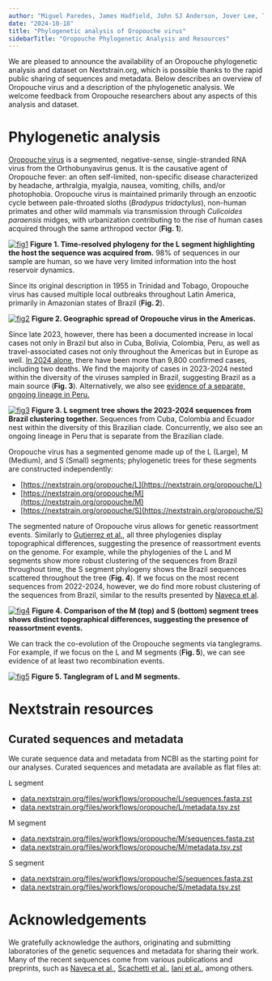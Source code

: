 ```yaml
---
author: "Miguel Paredes, James Hadfield, John SJ Anderson, Jover Lee, Trevor Bedford"
date: "2024-10-18"
title: "Phylogenetic analysis of Oropouche virus"
sidebarTitle: "Oropouche Phylogenetic Analysis and Resources"
---
```


We are pleased to announce the availability of an Oropouche phylogenetic analysis and dataset on Nextstrain.org, which is possible thanks to the rapid public sharing of sequences and metadata. Below describes an overview of Oropouche virus and a description of the phylogenetic analysis. We welcome feedback from Oropouche researchers about any aspects of this analysis and dataset. 

# Phylogenetic analysis

[Oropouche virus](https://www.sciencedirect.com/science/article/pii/S016817022400011X#sec0003) is a segmented, negative-sense, single-stranded RNA virus from the Orthobunyavirus genus. It is the causative agent of Oropouche fever: an often self-limited, non-specific disease characterized by headache, arthralgia, myalgia, nausea, vomiting, chills, and/or photophobia. Oropouche virus is maintained primarily through an enzootic cycle between pale-throated sloths (_Bradypus tridactylus_), non-human primates and other wild mammals via transmission through _Culicoides paraensis_ midges, with urbanization contributing to the rise of human cases acquired through the same arthropod vector (**Fig. 1**).


[![fig1](img/oropouche_host_view.png)](https://nextstrain.org/oropouche/L?c=host)
**Figure 1.  Time-resolved phylogeny for the L segment highlighting the host the sequence was acquired from.** 98% of sequences in our sample are human, so we have very limited information into the host reservoir dynamics.

Since its original description in 1955 in Trinidad and Tobago, Oropouche virus has caused multiple local outbreaks throughout Latin America, primarily in Amazonian states of Brazil (**Fig. 2**).

[![fig2](img/oropouche_country_map.png)](https://nextstrain.org/oropouche/L?p=grid)
**Figure 2. Geographic spread of Oropouche virus in the Americas.**

Since late 2023, however, there has been a documented increase in local cases not only in Brazil but also in Cuba, Bolivia, Colombia, Peru, as well as travel-associated cases not only throughout the Americas but in Europe as well. [In 2024 alone](https://www.paho.org/en/documents/epidemiological-update-oropouche-americas-region-6-september-2024), there have been more than 9,800 confirmed cases, including two deaths. We find the majority of cases in 2023-2024 nested within the diversity of the viruses sampled in Brazil, suggesting Brazil as a main source (**Fig. 3**). Alternatively, we also see [evidence of a separate, ongoing lineage in Peru.](https://nextstrain.org/staging/oropouche/L?f_country=Peru) 


[![fig3](img/oropouche_recent_seqs.png)](https://nextstrain.org/oropouche/L?dmin=1986-01-01&p=full)
**Figure 3. L segment tree shows the 2023-2024 sequences from Brazil clustering together.** Sequences from Cuba, Colombia and Ecuador nest within the diversity of this Brazilian clade. Concurrently, we also see an ongoing lineage in Peru that is separate from the Brazilian clade. 

Oropouche virus has a segmented genome made up of the L (Large), M (Medium), and S (Small) segments; phylogenetic trees for these segments are constructed independently: 
- [https://nextstrain.org/oropouche/L](https://nextstrain.org/oropouche/L) 
- [https://nextstrain.org/oropouche/M](https://nextstrain.org/oropouche/M) 
- [https://nextstrain.org/oropouche/S](https://nextstrain.org/oropouche/S)

The segmented nature of Oropouche virus allows for genetic reassortment events. Similarly to [Gutierrez et al.](https://pmc.ncbi.nlm.nih.gov/articles/PMC7022353/), all three phylogenies display topographical differences, suggesting the presence of reassortment events on the genome. For example, while the phylogenies of the L and M segments show more robust clustering of the sequences from Brazil throughout time, the S segment phylogeny shows the Brazil sequences scattered throughout the tree  (**Fig. 4**). If we focus on the most recent sequences from 2022-2024, however, we do find more robust clustering of the sequences from Brazil, similar to the results presented by [Naveca et al](https://www.nature.com/articles/s41591-024-03300-3). 


[![fig4](img/oropouche_s_and_m_segment.png)](https://nextstrain.org/oropouche/M:oropouche/S)
**Figure 4. Comparison of the M (top) and S (bottom) segment trees shows distinct topographical differences, suggesting the presence of reassortment events.**


We can track the co-evolution of the Oropouche segments via tanglegrams. For example, if we focus on the L and M segments (**Fig. 5**), we can see evidence of at least two recombination events.


[![fig5](img/oropouche_tanglegram.png)](https://nextstrain.org/oropouche/L:oropouche/M)
**Figure 5. Tanglegram of L and M segments.**

# Nextstrain resources

## Curated sequences and metadata

We curate sequence data and metadata from NCBI as the starting point for our analyses. Curated sequences and metadata are available as flat files at:

L segment

- [data.nextstrain.org/files/workflows/oropouche/L/sequences.fasta.zst](data.nextstrain.org/files/workflows/oropouche/L/sequences.fasta.zst)
- [data.nextstrain.org/files/workflows/oropouche/L/metadata.tsv.zst](data.nextstrain.org/files/workflows/oropouche/L/metadata.tsv.zst)

M segment

- [data.nextstrain.org/files/workflows/oropouche/M/sequences.fasta.zst](data.nextstrain.org/files/workflows/oropouche/M/sequences.fasta.zst)
- [data.nextstrain.org/files/workflows/oropouche/M/metadata.tsv.zst](data.nextstrain.org/files/workflows/oropouche/M/metadata.tsv.zst)

S segment

- [data.nextstrain.org/files/workflows/oropouche/S/sequences.fasta.zst](data.nextstrain.org/files/workflows/oropouche/S/sequences.fasta.zst)
- [data.nextstrain.org/files/workflows/oropouche/S/metadata.tsv.zst](data.nextstrain.org/files/workflows/oropouche/S/metadata.tsv.zst
)

# Acknowledgements

We gratefully acknowledge the authors, originating and submitting laboratories of the genetic sequences and metadata for sharing their work. Many of the recent sequences come from various publications and preprints, such as [Naveca et al.](https://www.nature.com/articles/s41591-024-03300-3), [Scachetti et al.](https://www.medrxiv.org/content/10.1101/2024.07.27.24310296v1.full), [Iani et al.](https://www.medrxiv.org/content/10.1101/2024.08.02.24311415v2.full), among others. 

